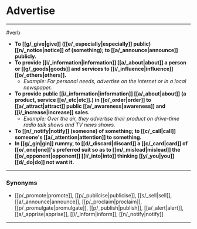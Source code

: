 # Advertise
---
#verb
- **To [[g/_give|give]] ([[e/_especially|especially]] public) [[n/_notice|notice]] of (something); to [[a/_announce|announce]] publicly.**
- **To provide [[i/_information|information]] [[a/_about|about]] a person or [[g/_goods|goods]] and services to [[i/_influence|influence]] [[o/_others|others]].**
	- _Example: For personal needs, advertise on the internet or in a local newspaper._
- **To provide public [[i/_information|information]] [[a/_about|about]] (a product, service [[e/_etc|etc]].) in [[o/_order|order]] to [[a/_attract|attract]] public [[a/_awareness|awareness]] and [[i/_increase|increase]] sales.**
	- _Example: Over the air, they advertise their product on drive-time radio talk shows and TV news shows._
- **To [[n/_notify|notify]] (someone) of something; to [[c/_call|call]] someone's [[a/_attention|attention]] to something.**
- **In [[g/_gin|gin]] rummy, to [[d/_discard|discard]] a [[c/_card|card]] of [[o/_one|one]]'s preferred suit so as to [[m/_mislead|mislead]] the [[o/_opponent|opponent]] [[i/_into|into]] thinking [[y/_you|you]] [[d/_do|do]] not want it.**
---
### Synonyms
- [[p/_promote|promote]], [[p/_publicise|publicise]], [[s/_sell|sell]], [[a/_announce|announce]], [[p/_proclaim|proclaim]], [[p/_promulgate|promulgate]], [[p/_publish|publish]], [[a/_alert|alert]], [[a/_apprise|apprise]], [[i/_inform|inform]], [[n/_notify|notify]]
---

